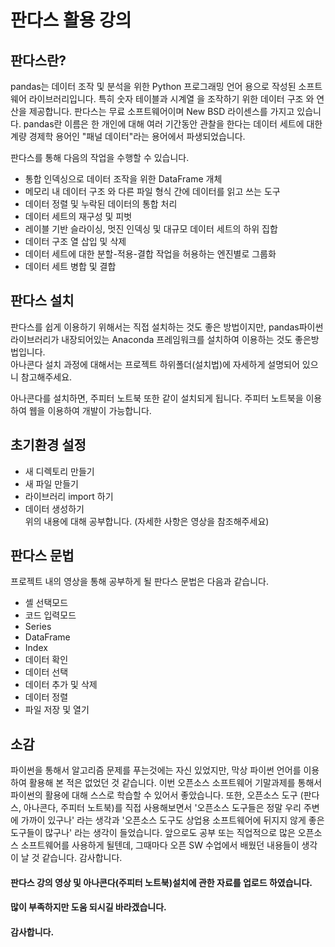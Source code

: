 # 판다스 활용 강의


## 판다스란?
pandas는 데이터 조작 및 분석을 위한 Python 프로그래밍 언어 용으로 작성된 소프트웨어 라이브러리입니다.  특히 숫자 테이블과 시계열 을 조작하기 위한 데이터 구조 와 연산을 제공합니다.  판다스는 무료 소프트웨어이며 New BSD 라이센스를 가지고 있습니다.  pandas란 이름은 한 개인에 대해 여러 기간동안 관찰을 한다는 데이터 세트에 대한 계량 경제학 용어인 "패널 데이터"라는 용어에서 파생되었습니다.   

판다스를 통해 다음의 작업을 수행할 수 있습니다.  
* 통합 인덱싱으로 데이터 조작을 위한 DataFrame 개체  
* 메모리 내 데이터 구조 와 다른 파일 형식 간에 데이터를 읽고 쓰는 도구  
* 데이터 정렬 및 누락된 데이터의 통합 처리  
* 데이터 세트의 재구성 및 피벗  
* 레이블 기반 슬라이싱, 멋진 인덱싱 및 대규모 데이터 세트의 하위 집합  
* 데이터 구조 열 삽입 및 삭제  
* 데이터 세트에 대한 분할-적용-결합 작업을 허용하는 엔진별로 그룹화  
* 데이터 세트 병합 및 결합  

## 판다스 설치
판다스를 쉽게 이용하기 위해서는 직접 설치하는 것도 좋은 방법이지만, pandas파이썬 라이브러리가 내장되어있는 Anaconda 프레임워크를 설치하여 이용하는 것도 좋은방법입니다.  
아나콘다 설치 과정에 대해서는 프로젝트 하위폴더(설치법)에 자세하게 설명되어 있으니 참고해주세요.  

아나콘다를 설치하면, 주피터 노트북 또한 같이 설치되게 됩니다. 주피터 노트북을 이용하여 웹을 이용하여 개발이 가능합니다.  

## 초기환경 설정  
* 새 디렉토리 만들기  
* 새 파일 만들기  
* 라이브러리 import 하기 
* 데이터 생성하기  
위의 내용에 대해 공부합니다. (자세한 사항은 영상을 참조해주세요)

## 판다스 문법
프로젝트 내의 영상을 통해 공부하게 될 판다스 문법은 다음과 같습니다.
* 셸 선택모드
* 코드 입력모드
* Series
* DataFrame
* Index
* 데이터 확인
* 데이터 선택
* 데이터 추가 및 삭제
* 데이터 정렬
* 파일 저장 및 열기

## 소감
파이썬을 통해서 알고리즘 문제를 푸는것에는 자신 있었지만, 막상 파이썬 언어를 이용하여 활용해 본 적은 없었던 것 같습니다. 이번 오픈소스 소프트웨어 기말과제를 통해서 파이썬의 활용에 대해 스스로 학습할 수 있어서 좋았습니다. 또한, 오픈소스 도구 (판다스, 아나콘다, 주피터 노트북)를 직접 사용해보면서 '오픈소스 도구들은 정말 우리 주변에 가까이 있구나' 라는 생각과 '오픈소스 도구도 상업용 소프트웨어에 뒤지지 않게 좋은 도구들이 많구나' 라는 생각이 들었습니다. 앞으로도 공부 또는 직업적으로 많은 오픈소스 소프트웨어를 사용하게 될텐데, 그때마다 오픈 SW 수업에서 배웠던 내용들이 생각이 날 것 같습니다. 감사합니다.


#### 판다스 강의 영상 및 아나콘다(주피터 노트북)설치에 관한 자료를 업로드 하였습니다.  
#### 많이 부족하지만 도움 되시길 바라겠습니다.  
#### 감사합니다.  
